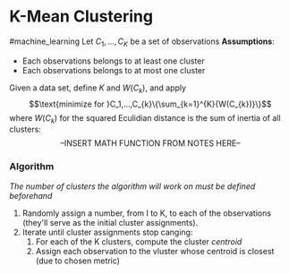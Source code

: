 # K-Mean Clustering
#machine_learning 
Let $C_1,...,C_K$ be a set of observations
**Assumptions**:
- Each observations belongs to at least one cluster
- Each observations belongs to at most one cluster

Given a data set, define $K$ and $W(C_{k})$, and apply
$$\text{minimize for }C_1,...,C_{k}\{\sum_{k=1}^{K}{W(C_{k})}\}$$
where $W(C_{k})$ for the squared Eculidian distance is the sum of inertia of all clusters:
$$\text{--INSERT MATH FUNCTION FROM NOTES HERE--}$$

### Algorithm
*The number of clusters the algorithm will work on must be defined beforehand*
1. Randomly assign a number, from I to K, to each of the observations (they'll serve as the initial cluster assignments).
2. Iterate until cluster assignments stop canging:
	1. For each of the K clusters, compute the cluster *centroid*
	2. Assign each observation to the vluster whose centroid is closest (due to chosen metric)
